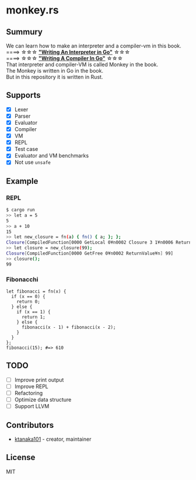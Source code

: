 # monkey.rs

## Summury

We can learn how to make an interpreter and a compiler-vm in this book.  
====> ☆☆☆  __["Writing An Interpreter in Go"](https://interpreterbook.com/)__  ☆☆☆  
====> ☆☆☆  __["Writing A Compiler In Go"](https://compilerbook.com/)__  ☆☆☆  
That interpreter and compiler-VM is called Monkey in the book.  
The Monkey is written in Go in the book.  
But in this repository it is written in Rust.  

## Supports

- [x] Lexer
- [x] Parser
- [x] Evaluator
- [x] Compiler
- [x] VM
- [x] REPL
- [x] Test case
- [x] Evaluator and VM benchmarks
- [x] Not use `unsafe`

## Example

### REPL

```sh
$ cargo run
>> let a = 5
5
>> a + 10
15
>> let new_closure = fn(a) { fn() { a; }; };
Closure[CompiledFunction[0000 GetLocal 0¥n0002 Closure 3 1¥n0006 ReturnValue¥n] ]
>> let closure = new_closure(99);
Closure[CompiledFunction[0000 GetFree 0¥n0002 ReturnValue¥n] 99]
>> closure();
99
```

### Fibonacchi

```monkey
let fibonacci = fn(x) {
  if (x == 0) {
    return 0;
  } else {
    if (x == 1) {
      return 1;
    } else {
      fibonacci(x - 1) + fibonacci(x - 2);
    } 
  }
};
fibonacci(15); #=> 610
```

## TODO

- [ ] Improve print output
- [ ] Improve REPL
- [ ] Refactoring
- [ ] Optimize data structure
- [ ] Support LLVM

## Contributors

- [ktanaka101](https://github.com/ktanaka101) - creator, maintainer

## License

MIT
